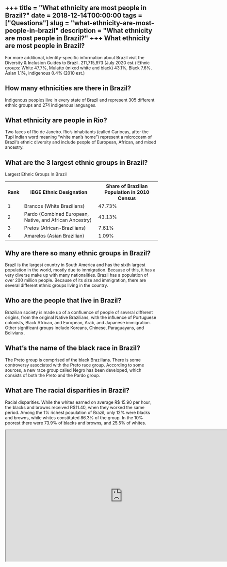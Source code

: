 +++
title = "What ethnicity are most people in Brazil?"
date = 2018-12-14T00:00:00
tags = ["Questions"]
slug = "what-ethnicity-are-most-people-in-brazil"
description = "What ethnicity are most people in Brazil?"
+++
What ethnicity are most people in Brazil?
-----------------------------------------

For more additional, identity-specific information about Brazil visit the Diversity &amp; Inclusion Guides to Brazil. 211,715,973 (July 2020 est.) Ethnic groups: White 47.7%, Mulatto (mixed white and black) 43.1%, Black 7.6%, Asian 1.1%, indigenous 0.4% (2010 est.)

How many ethnicities are there in Brazil?
-----------------------------------------

Indigenous peoples live in every state of Brazil and represent 305 different ethnic groups and 274 indigenous languages.

What ethnicity are people in Rio?
---------------------------------

Two faces of Rio de Janeiro. Rio’s inhabitants (called Cariocas, after the Tupi Indian word meaning “white man’s home”) represent a microcosm of Brazil’s ethnic diversity and include people of European, African, and mixed ancestry.

What are the 3 largest ethnic groups in Brazil?
-----------------------------------------------

Largest Ethnic Groups In Brazil

<table><tr><th>Rank</th><th>IBGE Ethnic Designation</th><th>Share of Brazilian Population in 2010 Census</th></tr><tr><td>1</td><td>Brancos (White Brazilians)</td><td>47.73%</td></tr><tr><td>2</td><td>Pardo (Combined European, Native, and African Ancestry)</td><td>43.13%</td></tr><tr><td>3</td><td>Pretos (African-Brazilians)</td><td>7.61%</td></tr><tr><td>4</td><td>Amarelos (Asian Brazilian)</td><td>1.09%</td></tr></table>

Why are there so many ethnic groups in Brazil?
----------------------------------------------

Brazil is the largest country in South America and has the sixth largest population in the world, mostly due to immigration. Because of this, it has a very diverse make up with many nationalities. Brazil has a population of over 200 million people. Because of its size and immigration, there are several different ethnic groups living in the country.

Who are the people that live in Brazil?
---------------------------------------

Brazilian society is made up of a confluence of people of several different origins, from the original Native Brazilians, with the influence of Portuguese colonists, Black African, and European, Arab, and Japanese immigration. Other significant groups include Koreans, Chinese, Paraguayans, and Bolivians .

What’s the name of the black race in Brazil?
--------------------------------------------

The Preto group is comprised of the black Brazilians. There is some controversy associated with the Preto race group. According to some sources, a new race group called Negro has been developed, which consists of both the Preto and the Pardo group.

What are The racial disparities in Brazil?
------------------------------------------

Racial disparities. While the whites earned on average R$ 15.90 per hour, the blacks and browns received R$11.40, when they worked the same period. Among the 1% richest population of Brazil, only 12% were blacks and browns, while whites constituted 86.3% of the group. In the 10% poorest there were 73.9% of blacks and browns, and 25.5% of whites.

<iframe allow="accelerometer; autoplay; clipboard-write; encrypted-media; gyroscope; picture-in-picture" allowfullscreen="" class="__youtube_prefs__  epyt-is-override  no-lazyload" data-no-lazy="1" data-origheight="433" data-origwidth="770" data-skipgform_ajax_framebjll="" height="433" id="_ytid_56536" loading="lazy" src="https://www.youtube.com/embed/haw3ROMgP7g?enablejsapi=1&autoplay=0&cc_load_policy=0&cc_lang_pref=&iv_load_policy=1&loop=0&modestbranding=0&rel=1&fs=1&playsinline=0&autohide=2&theme=dark&color=red&controls=1&" title="YouTube player" width="770"></iframe>